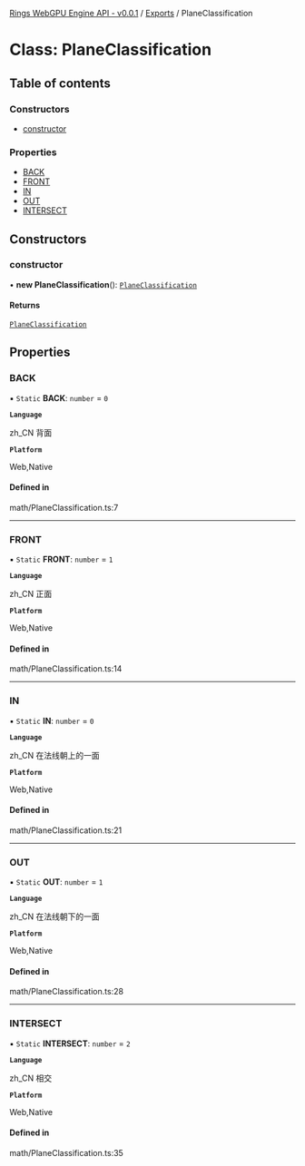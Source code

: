 [Rings WebGPU Engine API - v0.0.1](../README.md) / [Exports](../modules.md) / PlaneClassification

# Class: PlaneClassification

## Table of contents

### Constructors

- [constructor](PlaneClassification.md#constructor)

### Properties

- [BACK](PlaneClassification.md#back)
- [FRONT](PlaneClassification.md#front)
- [IN](PlaneClassification.md#in)
- [OUT](PlaneClassification.md#out)
- [INTERSECT](PlaneClassification.md#intersect)

## Constructors

### constructor

• **new PlaneClassification**(): [`PlaneClassification`](PlaneClassification.md)

#### Returns

[`PlaneClassification`](PlaneClassification.md)

## Properties

### BACK

▪ `Static` **BACK**: `number` = `0`

**`Language`**

zh_CN
背面

**`Platform`**

Web,Native

#### Defined in

math/PlaneClassification.ts:7

___

### FRONT

▪ `Static` **FRONT**: `number` = `1`

**`Language`**

zh_CN
正面

**`Platform`**

Web,Native

#### Defined in

math/PlaneClassification.ts:14

___

### IN

▪ `Static` **IN**: `number` = `0`

**`Language`**

zh_CN
在法线朝上的一面

**`Platform`**

Web,Native

#### Defined in

math/PlaneClassification.ts:21

___

### OUT

▪ `Static` **OUT**: `number` = `1`

**`Language`**

zh_CN
在法线朝下的一面

**`Platform`**

Web,Native

#### Defined in

math/PlaneClassification.ts:28

___

### INTERSECT

▪ `Static` **INTERSECT**: `number` = `2`

**`Language`**

zh_CN
相交

**`Platform`**

Web,Native

#### Defined in

math/PlaneClassification.ts:35
